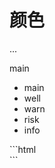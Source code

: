 # 颜色

...

<div ui-flex="row lm">
  <div class="w-sm">main</div>
  <ul ui-flex="row lm" class="mr-ss-sub">
    <li class="bg-main co-main bk-main nowrap h-xs nx-sm r-sm"> main </li>
    <li class="bg-well co-well bk-well nowrap h-xs nx-sm r-sm"> well </li>
    <li class="bg-warn co-warn bk-warn nowrap h-xs nx-sm r-sm"> warn </li>
    <li class="bg-risk co-risk bk-risk nowrap h-xs nx-sm r-sm"> risk </li>
    <li class="bg-info co-info bk-info nowrap h-xs nx-sm r-sm"> info </li>
    
  </ul>
</div>
```html
<div class="bg-well w-ss h-ss"></div>
```
